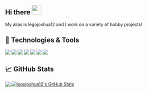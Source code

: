 ## Hi there <img src="https://raw.githubusercontent.com/MartinHeinz/MartinHeinz/master/wave.gif" width="30px">
My alias is legojoshua12 and I work on a variety of hobby projects!

## 🔧 Technologies & Tools
![](https://img.shields.io/badge/OS-Linux-informational?style=flat&logo=linux&logoColor=white&color=89E86C)
![](https://img.shields.io/badge/Editor-IntelliJ_IDEA-informational?style=flat&logo=intellij-idea&logoColor=white&color=89E86C)
![](https://img.shields.io/badge/Code-Python-informational?style=flat&logo=python&logoColor=white&color=89E86C)
![](https://img.shields.io/badge/Code-Java-informational?style=flat&logo=cmake&logoColor=white&color=89E86C)
![](https://img.shields.io/badge/Shell-Unix-informational?style=flat&logo=gnu-bash&logoColor=white&color=89E86C)
![](https://img.shields.io/badge/Tools-PostgreSQL-informational?style=flat&logo=postgresql&logoColor=white&color=2bbc8a)
![](https://img.shields.io/badge/Tools-Docker-informational?style=flat&logo=docker&logoColor=white&color=2bbc8a)

## &#x1f4c8; GitHub Stats
<a href="https://github.com/legojoshua12/legojoshua12">
  <img align="center" src="https://github-readme-stats.vercel.app/api/top-langs/?username=legojoshua12&hide=java,html,tex&title_color=ffffff&text_color=c9cacc&icon_color=2bbc8a&bg_color=1d1f21&langs_count=3" />
</a>
<a href="https://github.com/legojoshua12/legojoshua12">
  <img align="center" src="https://github-readme-stats.vercel.app/api?username=legojoshua12&show_icons=true&line_height=27&count_private=true&title_color=ffffff&text_color=c9cacc&icon_color=2bbc8a&bg_color=1d1f21" alt="legojoshua12's GitHub Stats" />
</a>

<!--
**legojoshua12/legojoshua12** is a ✨ _special_ ✨ repository because its `README.md` (this file) appears on your GitHub profile.

Here are some ideas to get you started:

- 🔭 I’m currently working on ...
- 🌱 I’m currently learning ...
- 👯 I’m looking to collaborate on ...
- 🤔 I’m looking for help with ...
- 💬 Ask me about ...
- 📫 How to reach me: ...
- 😄 Pronouns: ...
- ⚡ Fun fact: ...
-->
